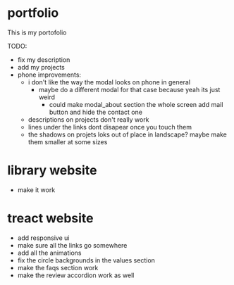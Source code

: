 # portfolio

This is my portofolio

TODO: 
- fix my description
- add my projects
- phone improvements:
  - i don't like the way the modal looks on phone in general
    - maybe do a different modal for that case because yeah its just weird
      - could make modal_about section the whole screen add mail button and hide the contact one
  - descriptions on projects don't really work
  - lines under the links dont disapear once you touch them
  - the shadows on projets loks out of place in landscape?
    maybe make them smaller at some sizes

# library website
- make it work

# treact website
- add responsive ui
- make sure all the links go somewhere
- add all the animations
- fix the circle backgrounds in the values section
- make the faqs section work
- make the review accordion work as well





